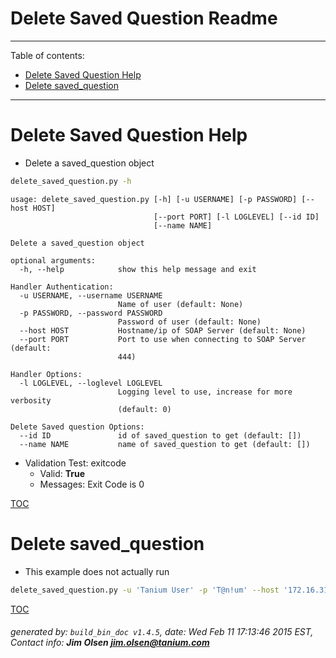Delete Saved Question Readme
===========================

---------------------------
<a name='toc'>Table of contents:</a>

  * [Delete Saved Question Help](#user-content-delete-saved-question-help)
  * [Delete saved_question](#user-content-delete-saved_question)

---------------------------

# Delete Saved Question Help

  * Delete a saved_question object

```bash
delete_saved_question.py -h
```

```
usage: delete_saved_question.py [-h] [-u USERNAME] [-p PASSWORD] [--host HOST]
                                [--port PORT] [-l LOGLEVEL] [--id ID]
                                [--name NAME]

Delete a saved_question object

optional arguments:
  -h, --help            show this help message and exit

Handler Authentication:
  -u USERNAME, --username USERNAME
                        Name of user (default: None)
  -p PASSWORD, --password PASSWORD
                        Password of user (default: None)
  --host HOST           Hostname/ip of SOAP Server (default: None)
  --port PORT           Port to use when connecting to SOAP Server (default:
                        444)

Handler Options:
  -l LOGLEVEL, --loglevel LOGLEVEL
                        Logging level to use, increase for more verbosity
                        (default: 0)

Delete Saved question Options:
  --id ID               id of saved_question to get (default: [])
  --name NAME           name of saved_question to get (default: [])
```

  * Validation Test: exitcode
    * Valid: **True**
    * Messages: Exit Code is 0



[TOC](#user-content-toc)


# Delete saved_question

  * This example does not actually run

```bash
delete_saved_question.py -u 'Tanium User' -p 'T@n!um' --host '172.16.31.128' --loglevel 1 --id 123456
```



[TOC](#user-content-toc)


###### generated by: `build_bin_doc v1.4.5`, date: Wed Feb 11 17:13:46 2015 EST, Contact info: **Jim Olsen <jim.olsen@tanium.com>**